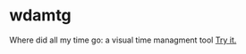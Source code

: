 wdamtg
======

Where did all my time go: a visual time managment tool [Try it.](http://kevinfjbecker.github.io/wdamtg/)

